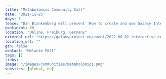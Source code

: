 ```yaml
---
title: "Metabolomics Community Call"
date: '2021-11-25'
days: 1
tease: "Dan Blankenberg will present 'How to create and use Galaxy Interactive Tools'"
continent: EU
location: "Online, Freiburg, Germany"
external_url: "https://galaxyproject.eu/event/2022-06-02-interactive-tools-metabo-call/"
location_url: ""
gtn: false
contact: "Melanie Föll"
tags: []
links:
image: "/images/communities/metabolomics.png"
subsites: [global, eu]
---
```

